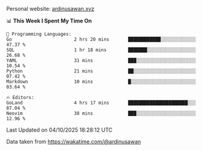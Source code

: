 Personal website: [ardinusawan.xyz](https://ardinusawan.xyz)

<!--START_SECTION:waka-->
📊 **This Week I Spent My Time On** 

```text
💬 Programming Languages: 
Go                       2 hrs 20 mins       ████████████░░░░░░░░░░░░░   47.37 % 
SQL                      1 hr 18 mins        ███████░░░░░░░░░░░░░░░░░░   26.68 % 
YAML                     31 mins             ███░░░░░░░░░░░░░░░░░░░░░░   10.54 % 
Python                   21 mins             ██░░░░░░░░░░░░░░░░░░░░░░░   07.42 % 
Markdown                 10 mins             █░░░░░░░░░░░░░░░░░░░░░░░░   03.64 % 

🔥 Editors: 
GoLand                   4 hrs 17 mins       ██████████████████████░░░   87.04 % 
Neovim                   38 mins             ███░░░░░░░░░░░░░░░░░░░░░░   12.96 % 
```


 Last Updated on 04/10/2025 18:28:12 UTC
<!--END_SECTION:waka-->
Data taken from https://wakatime.com/@ardinusawan
